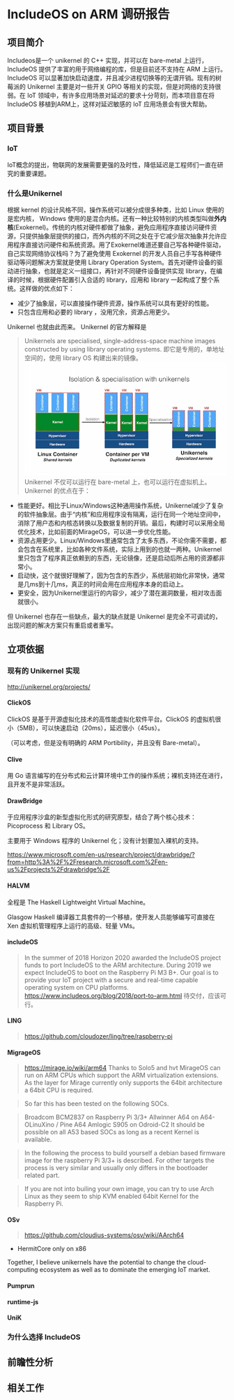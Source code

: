 # IncludeOS on ARM 调研报告

## 项目简介

Includeos是一个 unikernel 的 C++ 实现，并可以在 bare-metal 上运行， IncludeOS 提供了丰富的用于网络编程的库，但是目前还不支持在 ARM 上运行。 IncludeOS 可以显著加快启动速度，并且减少进程切换等的无谓开销。现有的树莓派的 Unikernel 主要是对一些开关 GPIO 等相关的实现，但是对网络的支持很弱。在 IoT 领域中，有许多应用场景对延迟的要求十分苛刻，而本项目意在将 IncludeOS 移植到ARM上，这样对延迟敏感的 IoT 应用场景会有很大帮助。

## 项目背景

### IoT

IoT概念的提出，物联网的发展需要更强的及时性，降低延迟是工程师们一直在研究的重要课题。

### 什么是Unikernel

根据 kernel 的设计风格不同，操作系统可以被分成很多种类，比如 Linux 使用的是宏内核， Windows 使用的是混合内核。还有一种比较特别的内核类型叫做**外内核**(Exokernel)。传统的内核对硬件都做了抽象，避免应用程序直接访问硬件资源，只提供抽象层提供的接口，而外内核的不同之处在于它减少层次抽象并允许应用程序直接访问硬件和系统资源。用了Exokernel难道还要自己写各种硬件驱动，自己实现网络协议栈吗？为了避免使用 Exokernel 的开发人员自己手写各种硬件驱动等问题解决方案就是使用 Library Operation System。首先对硬件设备的驱动进行抽象，也就是定义一组接口，再针对不同硬件设备提供实现 library，在编译的时候，根据硬件配置引入合适的 library，应用和 library 一起构成了整个系统。这样做的优点如下：

- 减少了抽象层，可以直接操作硬件资源，操作系统可以具有更好的性能。
- 只包含应用和必要的 library ，没用冗余，资源占用更少。

Unikernel 也就由此而来。
Unikernel 的官方解释是
> Unikernels are specialised, single-address-space machine images constructed by using library operating systems.
即它是专用的，单地址空间的，使用 library OS 构建出来的镜像。
![Unikernel-arch](unikernel_arch.jpg)
Unikernel 不仅可以运行在 bare-metal 上，也可以运行在虚拟机上。
Unikernel 的优点在于：
- 性能更好。相比于Linux/Windows这种通用操作系统，Unikernel减少了复杂的软件抽象层。由于“内核”和应用程序没有隔离，运行在同一个地址空间中，消除了用户态和内核态转换以及数据复制的开销。最后，构建时可以采用全局优化技术，比如前面的MirageOS，可以进一步优化性能。
- 资源占用更少。Linux/Windows里通常包含了太多东西，不论你需不需要，都会包含在系统里，比如各种文件系统，实际上用到的也就一两种。Unikernel里只包含了程序真正依赖到的东西，无论镜像，还是启动后所占用的资源都非常小。
- 启动快，这个就很好理解了，因为包含的东西少，系统层初始化非常快，通常是几ms到十几ms，真正的时间会用在应用程序本身的启动上。
- 更安全，因为Unikernel里运行的内容少，减少了潜在漏洞数量，相对攻击面就很小。

但 Unikernel 也存在一些缺点，最大的缺点就是 Unikernel 是完全不可调试的，出现问题的解决方案只有重启或者重写。

## 立项依据

### 现有的 Unikernel 实现
http://unikernel.org/projects/


#### ClickOS

ClickOS 是基于开源虚拟化技术的高性能虚拟化软件平台。ClickOS 的虚拟机很小（5MB），可以快速启动（20ms），延迟很小（45us）。

（可以考虑，但是没有明确的 ARM Portibility，并且没有 Bare-metal）。

#### Clive 

用 Go 语言编写的在分布式和云计算环境中工作的操作系统；裸机支持还在进行，且开发不是非常活跃。

#### DrawBridge

于应用程序沙盒的新型虚拟化形式的研究原型，结合了两个核心技术：Picoprocess 和 Library OS。

主要用于 Windows 程序的 Unikernel 化；没有计划要加入裸机的支持。

https://www.microsoft.com/en-us/research/project/drawbridge/?from=http%3A%2F%2Fresearch.microsoft.com%2Fen-us%2Fprojects%2Fdrawbridge%2F

#### HALVM

全程是 The Haskell Lightweight Virtual Machine。

Glasgow Haskell 编译器工具套件的一个移植，使开发人员能够编写可直接在 Xen 虚拟机管理程序上运行的高级、轻量 VMs。

#### includeOS

> In the summer of 2018 Horizon 2020 awarded the IncludeOS project funds to port IncludeOS to the ARM architecture. During 2019 we expect IncludeOS to boot on the Raspberry Pi M3 B+. Our goal is to provide your IoT project with a secure and real-time capable operating system on CPU platforms.
> https://www.includeos.org/blog/2018/port-to-arm.html
> 待交付，应该可行。

#### LING

> https://github.com/cloudozer/ling/tree/raspberry-pi

#### MigrageOS

> https://mirage.io/wiki/arm64
> Thanks to Solo5 and hvt MirageOS can run on ARM CPUs which support the ARM virtualization extensions. As the layer for Mirage currently only supports the 64bit architecture a 64bit CPU is required.

> So far this has been tested on the following SOCs.

> Broadcom BCM2837 on Raspberry Pi 3/3+
> Allwinner A64 on A64-OLinuXino / Pine A64
> Amlogic S905 on Odroid-C2
> It should be possible on all A53 based SOCs as long as a recent Kernel is available.

> In the following the process to build yourself a debian based firmware image for the raspberry Pi 3/3+ is described. For other targets the process is very similar and usually only differs in the bootloader related part.

> If you are not into builing your own image, you can try to use Arch Linux as they seem to ship KVM enabled 64bit Kernel for the Raspberry Pi.

#### OSv

> https://github.com/cloudius-systems/osv/wiki/AArch64

- HermitCore only on x86

Together, I believe unikernels have the potential to change the cloud-computing ecosystem as well as to dominate the emerging IoT market.

#### Pumprun



#### runtime-js



#### UniK


### 为什么选择 IncludeOS




## 前瞻性分析


## 相关工作
